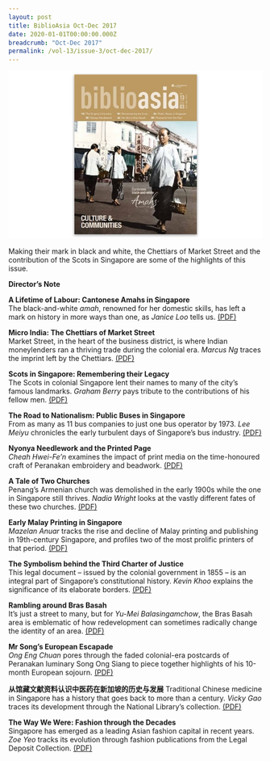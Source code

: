 ```yaml
---
layout: post
title: BiblioAsia Oct-Dec 2017
date: 2020-01-01T00:00:00.000Z
breadcrumb: "Oct-Dec 2017"
permalink: /vol-13/issue-3/oct-dec-2017/
---
```


<img src="/images/Vol-13-issue-3/vol13_iss3.JPG">  

Making their mark in black and white, the Chettiars of Market Street and the contribution of the Scots in Singapore are some of the highlights of this issue.

**Director’s Note**

**A Lifetime of Labour: Cantonese Amahs in Singapore** <br>
The black-and-white *amah*, renowned for her domestic skills, has left a mark on history in more ways than one, as *Janice Loo* tells us. [(PDF)](/files/pdf/vol-13/v13-issue3_Amahs.pdf)

**Micro India: The Chettiars of Market Street** <br>
Market Street, in the heart of the business district, is where Indian moneylenders ran a thriving trade during the colonial era. *Marcus Ng* traces the imprint left by the Chettiars. [(PDF)](/files/pdf/vol-13/v13-issue3_Chettiars.pdf)

**Scots in Singapore: Remembering their Legacy** <br>
The Scots in colonial Singapore lent their names to many of the city’s famous landmarks. *Graham Berry* pays tribute to the contributions of his fellow men. [(PDF)](/files/pdf/vol-13/v13-issue3_Scots.pdf)

**The Road to Nationalism: Public Buses in Singapore** <br>
From as many as 11 bus companies to just one bus operator by 1973. *Lee Meiyu* chronicles the early turbulent days of Singapore’s bus industry. [(PDF)](/files/pdf/vol-13/v13-issue3_PublicBuses.pdf)

**Nyonya Needlework and the Printed Page** <br>
*Cheah Hwei-Fe’n* examines the impact of print media on the time-honoured craft of Peranakan embroidery and beadwork. [(PDF)](/files/pdf/vol-13/v13-issue3_Needlework.pdf)

**A Tale of Two Churches** <br>
Penang’s Armenian church was demolished in the early 1900s while the one in Singapore still thrives. *Nadia Wright* looks at the vastly different fates of these two churches. [(PDF)](/files/pdf/vol-13/v13-issue3_TwoChurches.pdf)

**Early Malay Printing in Singapore** <br>
*Mazelan Anuar* tracks the rise and decline of Malay printing and publishing in 19th-century Singapore, and profiles two of the most prolific printers of that period. [(PDF)](/files/pdf/vol-13/v13-issue3_Printing.pdf)

**The Symbolism behind the Third Charter of Justice** <br>
This legal document – issued by the colonial government in 1855 – is an integral part of Singapore’s constitutional history. *Kevin Khoo* explains the significance of its elaborate borders. [(PDF)](/files/pdf/vol-13/v13-issue3_Justice.pdf)

**Rambling around Bras Basah** <br>
It’s just a street to many, but for *Yu-Mei Balasingamchow*, the Bras Basah area is emblematic of how redevelopment can sometimes radically change the identity of an area. [(PDF)](/files/pdf/vol-13/v13-issue3_BrasBasah.pdf) 

**Mr Song’s European Escapade** <br>
*Ong Eng Chuan* pores through the faded colonial-era postcards of Peranakan luminary Song Ong Siang to piece together highlights of his 10-month European sojourn. [(PDF)](/files/pdf/vol-13/v13-issue3_MrSong.pdf)

**从馆藏文献资料认识中医药在新加坡的历史与发展**
Traditional Chinese medicine in Singapore has a history that goes back to more than a century. *Vicky Gao* traces its development through the National Library’s collection. [(PDF)](/files/pdf/vol-13/v13-issue3_ChineseMedicine.pdf)

**The Way We Were: Fashion through the Decades** <br>
Singapore has emerged as a leading Asian fashion capital in recent years. *Zoe Yeo* tracks its evolution through fashion publications from the Legal Deposit Collection. [(PDF)](/files/pdf/vol-13/v13-issue3_Fashion.pdf)

